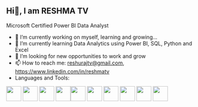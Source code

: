 ## Hi👋, I am RESHMA TV

Microsoft Certified Power BI Data Analyst 

- 🔭 I’m currently working on myself, learning and growing...
- 🌱 I’m currently learning Data Analytics using Power BI, SQL, Python and Excel
- 🤔 I’m looking for new opportunities to work and grow
- 📫 How to reach me: reshurajtv@gmail.com, https://www.linkedin.com/in/reshmatv
- Languages and Tools:
  
 <img src="https://img.icons8.com/color/48/000000/power-bi.png" width="40"/> <img src="https://img.icons8.com/ios-filled/50/000000/sql.png" width="40"/>
  <img src="https://cdn.jsdelivr.net/gh/devicons/devicon/icons/python/python-original.svg" width="40" /> <img src="https://cdn.jsdelivr.net/gh/devicons/devicon/icons/pandas/pandas-original.svg" width="40"/><img src="https://cdn.jsdelivr.net/gh/devicons/devicon/icons/numpy/numpy-original.svg" width="40"/> <img src="https://cdn.jsdelivr.net/gh/devicons/devicon/icons/mongodb/mongodb-original.svg" width="40"/> <img src="https://cdn.jsdelivr.net/gh/devicons/devicon/icons/postgresql/postgresql-original.svg" width="40"/> <img src="https://cdn.jsdelivr.net/gh/devicons/devicon/icons/mysql/mysql-original.svg" width="40"/>
<img src="https://img.icons8.com/color/48/000000/microsoft-excel-2019.png" width="40"/> <img src="https://img.icons8.com/color/48/000000/tableau-software.png" width="40"/>
<!--
**reshuraj/reshuraj** is a ✨ _special_ ✨ repository because its `README.md` (this file) appears on your GitHub profile.

Here are some ideas to get you started:



##


-->
